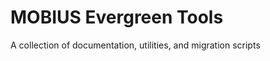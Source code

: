 MOBIUS Evergreen Tools
======================

A collection of documentation, utilities, and migration scripts
